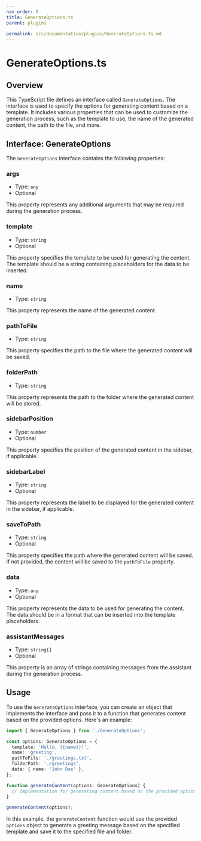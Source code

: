 ```yaml
---
nav_order: 0
title: GenerateOptions.ts
parent: plugins

permalink: src/documentation/plugins/GenerateOptions.ts.md
---
```


# GenerateOptions.ts

## Overview

This TypeScript file defines an interface called `GenerateOptions`. The interface is used to specify the options for generating content based on a template. It includes various properties that can be used to customize the generation process, such as the template to use, the name of the generated content, the path to the file, and more.

## Interface: GenerateOptions

The `GenerateOptions` interface contains the following properties:

### args

- Type: `any`
- Optional

This property represents any additional arguments that may be required during the generation process.

### template

- Type: `string`
- Optional

This property specifies the template to be used for generating the content. The template should be a string containing placeholders for the data to be inserted.

### name

- Type: `string`

This property represents the name of the generated content.

### pathToFile

- Type: `string`

This property specifies the path to the file where the generated content will be saved.

### folderPath

- Type: `string`

This property represents the path to the folder where the generated content will be stored.

### sidebarPosition

- Type: `number`
- Optional

This property specifies the position of the generated content in the sidebar, if applicable.

### sidebarLabel

- Type: `string`
- Optional

This property represents the label to be displayed for the generated content in the sidebar, if applicable.

### saveToPath

- Type: `string`
- Optional

This property specifies the path where the generated content will be saved. If not provided, the content will be saved to the `pathToFile` property.

### data

- Type: `any`
- Optional

This property represents the data to be used for generating the content. The data should be in a format that can be inserted into the template placeholders.

### assistantMessages

- Type: `string[]`
- Optional

This property is an array of strings containing messages from the assistant during the generation process.

## Usage

To use the `GenerateOptions` interface, you can create an object that implements the interface and pass it to a function that generates content based on the provided options. Here's an example:

```typescript
import { GenerateOptions } from './GenerateOptions';

const options: GenerateOptions = {
  template: 'Hello, {{name}}!',
  name: 'greeting',
  pathToFile: './greetings.txt',
  folderPath: './greetings',
  data: { name: 'John Doe' },
};

function generateContent(options: GenerateOptions) {
  // Implementation for generating content based on the provided options
}

generateContent(options);
```

In this example, the `generateContent` function would use the provided `options` object to generate a greeting message based on the specified template and save it to the specified file and folder.